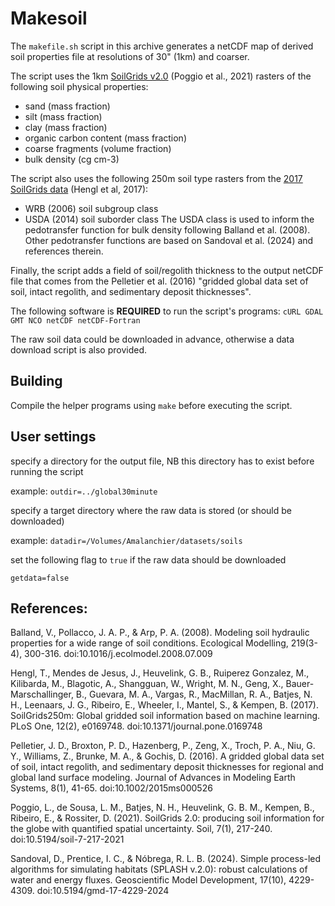 # Makesoil
The `makefile.sh` script in this archive generates a netCDF map of derived soil properties file at resolutions of 30" (1km) and coarser.

The script uses the 1km [SoilGrids v2.0](https://www.isric.org/explore/soilgrids) (Poggio et al., 2021) rasters of the following soil physical properties:
* sand (mass fraction)
* silt (mass fraction)
* clay (mass fraction)
* organic carbon content (mass fraction)
* coarse fragments (volume fraction)
* bulk density (cg cm-3)
 
The script also uses the following 250m soil type rasters from the [2017 SoilGrids data](https://www.isric.org/explore/soilgrids/faq-soilgrids-2017) (Hengl et al, 2017):
* WRB (2006) soil subgroup class
* USDA (2014) soil suborder class
The USDA class is used to inform the pedotransfer function for bulk density following Balland et al. (2008). Other pedotransfer functions are based on Sandoval et al. (2024) and references therein.

Finally, the script adds a field of soil/regolith thickness to the output netCDF file that comes from the Pelletier et al. (2016) "gridded global data set of soil, intact regolith, and sedimentary deposit thicknesses".
 
The following software is **REQUIRED** to run the script's programs: 
`cURL GDAL GMT NCO netCDF netCDF-Fortran`
 
The raw soil data could be downloaded in advance, otherwise a data download script is also provided.

## Building

Compile the helper programs using `make` before executing the script.

## User settings

specify a directory for the output file, NB this directory has to exist before running the script

example: `outdir=../global30minute`

specify a target directory where the raw data is stored (or should be downloaded)

example: `datadir=/Volumes/Amalanchier/datasets/soils`

set the following flag to `true` if the raw data should be downloaded

`getdata=false`

## References:

Balland, V., Pollacco, J. A. P., & Arp, P. A. (2008). Modeling soil hydraulic properties for a wide range of soil conditions. Ecological Modelling, 219(3-4), 300-316. doi:10.1016/j.ecolmodel.2008.07.009

Hengl, T., Mendes de Jesus, J., Heuvelink, G. B., Ruiperez Gonzalez, M., Kilibarda, M., Blagotic, A., Shangguan, W., Wright, M. N., Geng, X., Bauer-Marschallinger, B., Guevara, M. A., Vargas, R., MacMillan, R. A., Batjes, N. H., Leenaars, J. G., Ribeiro, E., Wheeler, I., Mantel, S., & Kempen, B. (2017). SoilGrids250m: Global gridded soil information based on machine learning. PLoS One, 12(2), e0169748. doi:10.1371/journal.pone.0169748

Pelletier, J. D., Broxton, P. D., Hazenberg, P., Zeng, X., Troch, P. A., Niu, G. Y., Williams, Z., Brunke, M. A., & Gochis, D. (2016). A gridded global data set of soil, intact regolith, and sedimentary deposit thicknesses for regional and global land surface modeling. Journal of Advances in Modeling Earth Systems, 8(1), 41-65. doi:10.1002/2015ms000526

Poggio, L., de Sousa, L. M., Batjes, N. H., Heuvelink, G. B. M., Kempen, B., Ribeiro, E., & Rossiter, D. (2021). SoilGrids 2.0: producing soil information for the globe with quantified spatial uncertainty. Soil, 7(1), 217-240. doi:10.5194/soil-7-217-2021

Sandoval, D., Prentice, I. C., & Nóbrega, R. L. B. (2024). Simple process-led algorithms for simulating habitats (SPLASH v.2.0): robust calculations of water and energy fluxes. Geoscientific Model Development, 17(10), 4229-4309. doi:10.5194/gmd-17-4229-2024
